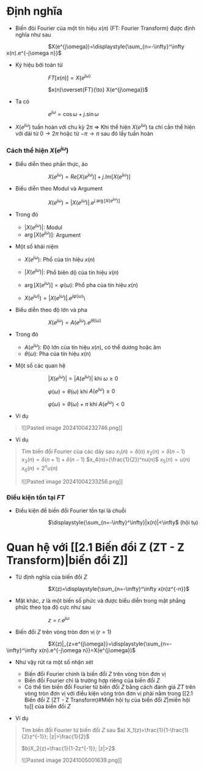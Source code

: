 
# Định nghĩa

- Biến đỏi Fourier của một tín hiệu $x(n)$ (FT: Fourier Transform) được định nghĩa như sau

$\hspace{3cm}$$X(e^{j\omega})=\displaystyle{\sum_{n=-\infty}^\infty x(n).e^{-j\omega n}}$

- Ký hiệu bởi toán tử

$\hspace{3cm}$$FT[x(n)]=X(e^{j\omega)}$

$\hspace{3cm}$$x(n)\overset{FT}{\to} X(e^{j\omega})$ 

- Ta có

$\hspace{3cm}$$e^{j\omega}=\cos\omega +j.\sin\omega$ 

- $X(e^{j\omega})$ tuần hoàn với chu kỳ $2\pi$ $\Rightarrow$ Khi thể hiện $X(e^{j\omega})$ ta chỉ cần thể hiện với dải từ $0\to2\pi$ hoặc từ $-\pi\to\pi$ sau đó lấy tuần hoàn

### Cách thể hiện $X(e^{j\omega})$ 

- Biểu diễn theo phần thực, ảo

$\hspace{3cm}$$X(e^{j\omega})=Re[X(e^{j\omega})]+j.Im[X(e^{j\omega})]$

- Biểu diễn theo Modul và Argument

$\hspace{3cm}$$X(e^{j\omega})=|X(e^{j\omega})|.e^{j.\arg[X(e^{j\omega})]}$ 

- Trong đó 
	- $|X(e^{j\omega})|:$ Modul 
	- $\arg[X(e^{j\omega})]:$ Argument

- Một số khái niệm

	- $X(e^{j\omega})$: Phổ của tín hiệu $x(n)$

	- $|X(e^{j\omega})|$: Phổ biên dộ của tín hiệu $x(n)$

	- $\arg[X(e^{j\omega})]=\varphi(\omega)$: Phổ pha của tín hiệu $x(n)$

	- $X(e^{j\omega]})=|X(e^{j\omega})|.e^{j\varphi(\omega)}$\\

- Biểu diễn theo độ lớn và pha

$\hspace{3cm}$$X(e^{j\omega})=A(e^{j\omega}).e^{j\theta(\omega)}$ 

- Trong đó
	- $A(e^{j\omega})$: Độ lớn của tín hiệu $x(n)$, có thể dương hoặc âm
	- $\theta(\omega)$: Pha của tín hiệu $x(n)$

- Một số các quan hệ

$\hspace{3cm}$$|X(e^{j\omega})|=|A(e^{j\omega})|$   khi $\omega\geq0$ 

$\hspace{3cm}$$\varphi(\omega)=\theta(\omega)$   khi $A(e^{j\omega})\geq 0$

$\hspace{3cm}$$\varphi(\omega)=\theta(\omega)+\pi$   khi $A(e^{j\omega})<0$

- Ví dụ
>![[Pasted image 20241004232746.png]]

- Ví dụ
>Tìm biến đổi Fourier của các dãy sau
>$x_1(n)=\delta(n)$
>$x_2(n)=\delta(n-1)$
>$x_3(n)=\delta(n+1)+\delta(n-1)$
>$x_4(n)=(\frac{1}{2})^nu(n)$
>$x_5(n)=u(n)$
>$x_6(n)=2^nu(n)$
>
>![[Pasted image 20241004233256.png]]

### Điều kiện tồn tại $FT$

- Điều kiện để biến đổi Fourier tồn tại là chuỗi

$\hspace{3cm}$$\displaystyle{\sum_{n=-\infty}^\infty}|x(n)|<\infty$   (hội tụ)

# Quan hệ với [[2.1 Biến đổi Z (ZT - Z Transform)|biến đổi Z]] 

- Từ định nghĩa của biến đổi $Z$

$\hspace{3cm}$$X(z)=\displaystyle{\sum_{n=-\infty}^\infty x(n)z^{-n}}$

- Mặt khác, $z$ là một biến số phức và được biểu diễn trong mặt phẳng phức theo tọa độ cực như sau

$\hspace{3cm}$$z=r.e^{j\omega}$ 

- Biến đổi $Z$ trên vòng tròn đơn vị ($r=1$)

$\hspace{3cm}$$X(z)|_{z=e^{j\omega}}=\displaystyle{\sum_{n=-\infty}^\infty x(n).e^{-j\omega n}}=X(e^{j\omega})$ 

- Như vậy rút ra một số nhận xét

	- Biến đổi Fourier chính là biến đổi $Z$ trên vòng tròn đơn vị 
	- Biến đổi Fourier chỉ là trường hợp riêng của biến đổi $Z$
	- Có thể tìm biến đổi Fourier từ biến đổi $Z$ bằng cách đánh giá $ZT$ trên vòng tròn đơn vị với điều kiện vòng tròn đơn vị phải nằm trong [[2.1 Biến đổi Z (ZT - Z Transform)#Miền hội tụ của biến đổi $Z$|miền hội tụ]] của biến đổi $Z$ 

- Ví dụ
>Tìm biến đổi Fourier từ biến đổi $Z$ sau
>$a) X_1(z)=\frac{1}{1-\frac{1}{2}z^{-1}}; |z|>\frac{1}{2}$
>
>$b)X_2(z)=\frac{1}{1-2z^{-1}}; |z|>2$ 
>
>![[Pasted image 20241005001639.png]]

